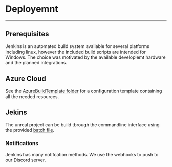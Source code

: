 # Deployemnt
---

## Prerequisites

Jenkins is an automated build system available for several platforms including linux, however the included build scripts are intended for Windows. The choice was motivated by the available developlemt hardware and the planned integrations.

## Azure Cloud

See the [AzureBuildTemplate folder](/AzureBuildTemplate) for a configuration template containing all the needed resources.

## Jekins

The unreal project can be build tbrough the commandline interface using the provided [batch file](CLI_Build_Script.bat).

### Notifications

Jenkins has many notifcation methods. We use the webhooks to push to our Discord server.
